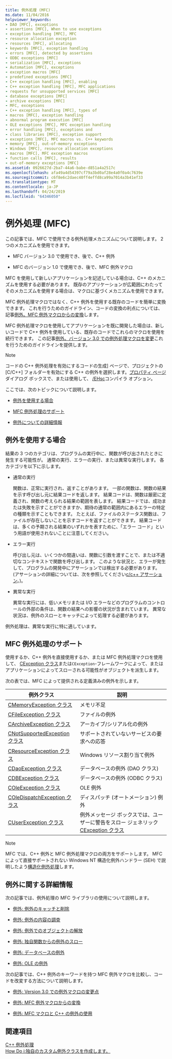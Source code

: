 ```yaml
---
title: 例外処理 (MFC)
ms.date: 11/04/2016
helpviewer_keywords:
- DAO [MFC], exceptions
- assertions [MFC], When to use exceptions
- exception handling [MFC], MFC
- resource allocation exception
- resources [MFC], allocating
- keywords [MFC], exception handling
- errors [MFC], detected by assertions
- ODBC exceptions [MFC]
- serialization [MFC], exceptions
- Automation [MFC], exceptions
- exception macros [MFC]
- predefined exceptions [MFC]
- C++ exception handling [MFC], enabling
- C++ exception handling [MFC], MFC applications
- requests for unsupported services [MFC]
- database exceptions [MFC]
- archive exceptions [MFC]
- MFC, exceptions
- C++ exception handling [MFC], types of
- macros [MFC], exception handling
- abnormal program execution [MFC]
- OLE exceptions [MFC], MFC exception handling
- error handling [MFC], exceptions and
- class libraries [MFC], exception support
- exceptions [MFC], MFC macros vs. C++ keywords
- memory [MFC], out-of-memory exceptions
- Windows [MFC], resource allocation exceptions
- macros [MFC], MFC exception macros
- function calls [MFC], results
- out-of-memory exceptions [MFC]
ms.assetid: 0926627d-2ba7-44a6-babe-d851a4a2517c
ms.openlocfilehash: afa49a4d54397cf79a3bd0af28e4a0f0a4c7639e
ms.sourcegitcommit: c6f8e6c2daec40ff4effd8ca99a7014a3b41ef33
ms.translationtype: MT
ms.contentlocale: ja-JP
ms.lasthandoff: 04/24/2019
ms.locfileid: "64346050"
---
```

# <a name="exception-handling-in-mfc"></a>例外処理 (MFC)

この記事では、MFC で使用できる例外処理メカニズムについて説明します。 2 つのメカニズムを使用できます。

- MFC バージョン 3.0 で使用でき、後で、C++ 例外

- MFC のバージョン 1.0 で使用でき、後で、MFC 例外マクロ

MFC を使用して新しいアプリケーションを記述している場合は、C++ のメカニズムを使用する必要があります。 既存のアプリケーションが広範囲にわたってそのメカニズムを使用する場合は、マクロに基づくメカニズムを使用できます。

MFC 例外処理マクロではなく、C++ 例外を使用する既存のコードを簡単に変換できます。 これを行うためのガイドライン、コードの変換の利点については、記事[例外。MFC 例外マクロからの変換](../mfc/exceptions-converting-from-mfc-exception-macros.md)します。

MFC 例外処理マクロを使用してアプリケーションを既に開発した場合は、新しいコードで C++ 例外を使用している、既存のコードでこれらのマクロを使用を続行できます。 この記事[例外。バージョン 3.0 での例外処理マクロを変更](../mfc/exceptions-changes-to-exception-macros-in-version-3-0.md)これを行うためのガイドラインを提供します。

> [!NOTE]
>  コードの C++ 例外処理を有効にするコードの生成] ページで、プロジェクトの [C/C++] フォルダーを有効にする C++ の例外を選択します。[プロパティ ページ](../build/reference/property-pages-visual-cpp.md)ダイアログ ボックスで、または使用して、 [/EHsc](../build/reference/eh-exception-handling-model.md)コンパイラ オプション。

ここでは、次のトピックについて説明します。

- [例外を使用する場合](#_core_when_to_use_exceptions)

- [MFC 例外処理のサポート](#_core_mfc_exception_support)

- [例外についての詳細情報](#_core_further_reading_about_exceptions)

##  <a name="_core_when_to_use_exceptions"></a> 例外を使用する場合

結果の 3 つのカテゴリは、プログラムの実行中に、関数が呼び出されたときに発生する可能性が。 通常の実行、エラーの実行、または異常な実行します。 各カテゴリを以下に示します。

- 通常の実行

   関数は、正常に実行され、返すことがあります。 一部の関数は、関数の結果を示す呼び出し元に結果コードを返します。 結果コードは、関数は厳密に定義され、関数の考えられる結果の範囲を表します。 結果コードでは、成功または失敗を示すことができますか、期待の通常の範囲内にあるエラーの特定の種類を示すこともできます。 たとえば、ファイルのステータス関数は、ファイルが存在しないことを示すコードを返すことができます。 結果コードは、多くの予期される結果のいずれかを表すために、「エラー コード」という用語が使用されないことに注意してください。

- エラー実行

   呼び出し元は、いくつかの間違いは、関数に引数を渡すことで、または不適切なコンテキストで関数を呼び出します。 このような状況と、エラーが発生して、プログラムの開発中にアサーションでは検出する必要があります。 (アサーションの詳細については、次を参照してください[c/c++ アサーション](/visualstudio/debugger/c-cpp-assertions)。)。

- 異常な実行

   異常な実行には、低いメモリまたは I/O エラーなどのプログラムのコントロールの外部の条件は、関数の結果への影響の状況が含まれています。 異常な状況は、例外のスローとキャッチによって処理する必要があります。

例外処理は、異常な実行に特に適しています。

##  <a name="_core_mfc_exception_support"></a> MFC 例外処理のサポート

使用するか、C++ 例外を直接使用するか、または MFC 例外処理マクロを使用して、 [CException クラス](../mfc/reference/cexception-class.md)または`CException`-フレームワークによって、またはアプリケーションによってスローされる可能性がオブジェクトを派生します。

次の表では、MFC によって提供される定義済みの例外を示します。

|例外クラス|説明|
|---------------------|-------------|
|[CMemoryException クラス](../mfc/reference/cmemoryexception-class.md)|メモリ不足|
|[CFileException クラス](../mfc/reference/cfileexception-class.md)|ファイルの例外|
|[CArchiveException クラス](../mfc/reference/carchiveexception-class.md)|アーカイブ/シリアル化の例外|
|[CNotSupportedException クラス](../mfc/reference/cnotsupportedexception-class.md)|サポートされていないサービスの要求への応答|
|[CResourceException クラス](../mfc/reference/cresourceexception-class.md)|Windows リソース割り当て例外|
|[CDaoException クラス](../mfc/reference/cdaoexception-class.md)|データベースの例外 (DAO クラス)|
|[CDBException クラス](../mfc/reference/cdbexception-class.md)|データベースの例外 (ODBC クラス)|
|[COleException クラス](../mfc/reference/coleexception-class.md)|OLE 例外|
|[COleDispatchException クラス](../mfc/reference/coledispatchexception-class.md)|ディスパッチ (オートメーション) 例外|
|[CUserException クラス](../mfc/reference/cuserexception-class.md)|例外メッセージ ボックスでは、ユーザーに警告をスロー ジェネリック[CException クラス](../mfc/reference/cexception-class.md)|

> [!NOTE]
>  MFC では、C++ 例外と MFC 例外処理マクロの両方をサポートします。 MFC によって直接サポートされない Windows NT 構造化例外ハンドラー (SEH) で説明したよう[構造化例外処理](/windows/desktop/debug/structured-exception-handling)します。

##  <a name="_core_further_reading_about_exceptions"></a> 例外に関する詳細情報

次の記事では、例外処理の MFC ライブラリの使用について説明します。

- [例外: 例外のキャッチと削除](../mfc/exceptions-catching-and-deleting-exceptions.md)

- [例外: 例外の内容の調査](../mfc/exceptions-examining-exception-contents.md)

- [例外: 例外でのオブジェクトの解放](../mfc/exceptions-freeing-objects-in-exceptions.md)

- [例外: 独自関数からの例外のスロー](../mfc/exceptions-throwing-exceptions-from-your-own-functions.md)

- [例外: データベースの例外](../mfc/exceptions-database-exceptions.md)

- [例外: OLE の例外](../mfc/exceptions-ole-exceptions.md)

次の記事では、C++ 例外のキーワードを持つ MFC 例外マクロを比較し、コードを改変する方法について説明します。

- [例外: Version 3.0 での例外マクロの変更点](../mfc/exceptions-changes-to-exception-macros-in-version-3-0.md)

- [例外: MFC 例外マクロからの変換](../mfc/exceptions-converting-from-mfc-exception-macros.md)

- [例外: MFC マクロと C++ の例外の使用](../mfc/exceptions-using-mfc-macros-and-cpp-exceptions.md)

## <a name="see-also"></a>関連項目

[C++ 例外処理](../cpp/cpp-exception-handling.md)<br/>
[How Do i:独自のカスタム例外クラスを作成します。](http://go.microsoft.com/fwlink/p/?linkid=128045)
